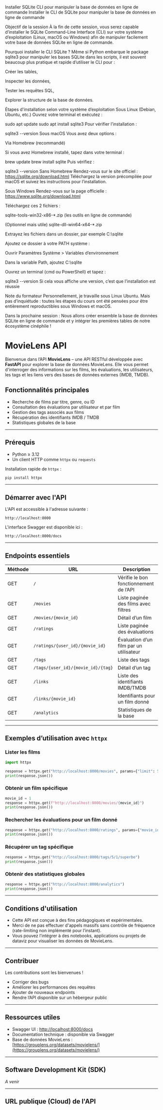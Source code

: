 Installer SQLite CLI pour manipuler la base de données en ligne de commande
Installer le CLI de SQLite pour manipuler la base de données en ligne de commande

Objectif de la session
À la fin de cette session, vous serez capable d’installer le SQLite Command-Line Interface (CLI) sur votre système d’exploitation (Linux, macOS ou Windows) afin de manipuler facilement votre base de données SQLite en ligne de commande.

Pourquoi installer le CLI SQLite ?
Même si Python embarque le package sqlite3 pour manipuler les bases SQLite dans les scripts, il est souvent beaucoup plus pratique et rapide d’utiliser le CLI pour :

Créer les tables,

Inspecter les données,

Tester les requêtes SQL,

Explorer la structure de la base de données.

Étapes d'installation selon votre système d’exploitation
Sous Linux (Debian, Ubuntu, etc.)
Ouvrez votre terminal et exécutez :

sudo apt update
sudo apt install sqlite3
Pour vérifier l’installation :

sqlite3 --version
Sous macOS
Vous avez deux options :

Via Homebrew (recommandé)

Si vous avez Homebrew installé, tapez dans votre terminal :

brew update
brew install sqlite
Puis vérifiez :

sqlite3 --version
Sans Homebrew
Rendez-vous sur le site officiel :
https://sqlite.org/download.html
Téléchargez la version précompilée pour macOS et suivez les instructions pour l’installation.

Sous Windows
Rendez-vous sur la page officielle :
https://www.sqlite.org/download.html

Téléchargez ces 2 fichiers :

sqlite-tools-win32-x86-*.zip (les outils en ligne de commande)

(Optionnel mais utile) sqlite-dll-win64-x64-*.zip

Extrayez les fichiers dans un dossier, par exemple C:\sqlite

Ajoutez ce dossier à votre PATH système :

Ouvrir Paramètres Système > Variables d’environnement

Dans la variable Path, ajoutez C:\sqlite

Ouvrez un terminal (cmd ou PowerShell) et tapez :

sqlite3 --version
Si cela vous affiche une version, c’est que l’installation est réussie

Note du formateur
Personnellement, je travaille sous Linux Ubuntu. Mais pas d’inquiétude : toutes les étapes du cours ont été pensées pour être entièrement reproductibles sous Windows et macOS.

Dans la prochaine session :
Nous allons créer ensemble la base de données SQLite en ligne de commande et y intégrer les premières tables de notre écosystème cinéphile !





# MovieLens API

Bienvenue dans l’API **MovieLens** – une API RESTful développée avec **FastAPI** pour explorer la base de données MovieLens. Elle vous permet d'interroger des informations sur les films, les évaluations, les utilisateurs, les tags et les liens vers des bases de données externes (IMDB, TMDB).

## Fonctionnalités principales

- Recherche de films par titre, genre, ou ID
- Consultation des évaluations par utilisateur et par film
- Gestion des tags associés aux films
- Récupération des identifiants IMDB / TMDB
- Statistiques globales de la base

---

## Prérequis

- Python ≥ 3.12
- Un client HTTP comme `httpx` ou `requests`

Installation rapide de `httpx` :

```bash
pip install httpx
```

---

## Démarrer avec l'API

L'API est accessible à l'adresse suivante :

```
http://localhost:8000
```

L'interface Swagger est disponible ici :

```
http://localhost:8000/docs
```

---

## Endpoints essentiels

| Méthode | URL                                 | Description |
|--------|--------------------------------------|-------------|
| GET    | `/`                                  | Vérifie le bon fonctionnement de l’API |
| GET    | `/movies`                            | Liste paginée des films avec filtres |
| GET    | `/movies/{movie_id}`                 | Détail d’un film |
| GET    | `/ratings`                           | Liste paginée des évaluations |
| GET    | `/ratings/{user_id}/{movie_id}`      | Évaluation d’un film par un utilisateur |
| GET    | `/tags`                              | Liste des tags |
| GET    | `/tags/{user_id}/{movie_id}/{tag}`   | Détail d’un tag |
| GET    | `/links`                             | Liste des identifiants IMDB/TMDB |
| GET    | `/links/{movie_id}`                  | Identifiants pour un film donné |
| GET    | `/analytics`                         | Statistiques de la base |

---

## Exemples d’utilisation avec `httpx`

### Lister les films

```python
import httpx

response = httpx.get("http://localhost:8000/movies", params={"limit": 5})
print(response.json())
```

### Obtenir un film spécifique

```python
movie_id = 1
response = httpx.get(f"http://localhost:8000/movies/{movie_id}")
print(response.json())
```

### Rechercher les évaluations pour un film donné

```python
response = httpx.get("http://localhost:8000/ratings", params={"movie_id": 1})
print(response.json())
```

### Récupérer un tag spécifique

```python
response = httpx.get("http://localhost:8000/tags/5/1/superbe")
print(response.json())
```

### Obtenir des statistiques globales

```python
response = httpx.get("http://localhost:8000/analytics")
print(response.json())
```

---

## Conditions d'utilisation

- Cette API est conçue à des fins pédagogiques et expérimentales.
- Merci de ne pas effectuer d'appels massifs sans contrôle de fréquence (rate-limiting non implémenté pour l’instant).
- Vous pouvez l’intégrer à des notebooks, applications ou projets de dataviz pour visualiser les données de MovieLens.

---

## Contribuer

Les contributions sont les bienvenues !

- Corriger des bugs
- Améliorer les performances des requêtes
- Ajouter de nouveaux endpoints
- Rendre l’API disponible sur un hébergeur public

---

## Ressources utiles

- Swagger UI : [http://localhost:8000/docs](http://localhost:8000/docs)
- Documentation technique : disponible via Swagger
- Base de données MovieLens : [https://grouplens.org/datasets/movielens/](https://grouplens.org/datasets/movielens/)

---

## Software Development Kit (SDK)

*A venir*

---

## URL publique (Cloud) de l'API


